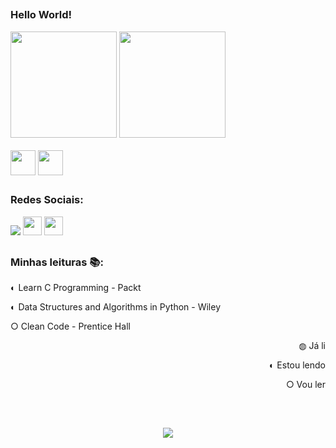 
##

### Hello World!

<div>
  <img height='170' src="https://github-readme-stats.vercel.app/api?username=MateusVrs&theme=dark&count_private=true&show_icons=true">
  <img height='170' src="https://github-readme-stats.vercel.app/api/top-langs/?username=MateusVrs&layout=default&theme=dark&count_private=true">
<div>
  
<div style="display: inline_block"><br>
  <img align="center" height="40" width="40" src="https://cdn.jsdelivr.net/gh/devicons/devicon/icons/python/python-original.svg">
  <img align="center" height="40" width="40" src="https://cdn.jsdelivr.net/gh/devicons/devicon/icons/c/c-original.svg">
</div>
 
 ##
  
### Redes Sociais:
  
<div> 
  <a href="https://instagram.com/mateusvrs"> <img src="https://img.shields.io/badge/Instagram-E4405F?style=for-the-badge&logo=instagram&logoColor=white"></a> 
  <a href = "mailto:matucavieira@gmail.com"> <img height='30' src="https://img.shields.io/badge/-Gmail-%23333?style=for-the-badge&logo=gmail&logoColor=white"></a>
  <a href="https://www.linkedin.com/in/mateusvrs/"> <img height='30'src="https://img.shields.io/badge/-LinkedIn-%230077B5?style=for-the-badge&logo=linkedin&logoColor=white"></a> 
</div>
  
##
  
### Minhas leituras 📚:
  
<div>
  <p>◐ Learn C Programming - Packt</p>
  <p>◐ Data Structures and Algorithms in Python - Wiley</p>
  <p>○ Clean Code - Prentice Hall</p>
  <p align='right'>◍ Já li</p>
  <p align='right'>◐ Estou lendo</p>
  <p align='right'>○ Vou ler</p>
</div>
  
##
  
<div>
<br>
<a href="https://spotify-github-profile.vercel.app/api/view?uid=usfeb7knz9sp96r7uszwgkeiw&redirect=true"><p align='center'><img src='https://spotify-github-profile.vercel.app/api/view?uid=usfeb7knz9sp96r7uszwgkeiw&cover_image=true&theme=default'><p></a>
<div>
  
##
